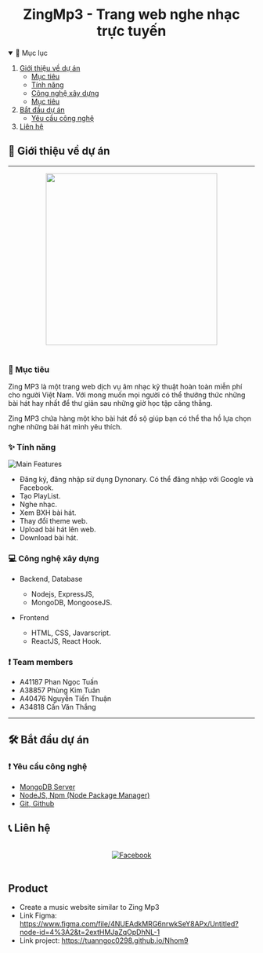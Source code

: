 <h1 align="center">
ZingMp3 - Trang web nghe nhạc trực tuyến
</h1>


<details open="open">
  <summary>📑 Mục lục</summary>
  <ol>
    <li>
      <a href="#📝-giới-thiệu-về-dự-án">Giới thiệu về dự án</a>
      <ul>
        <li><a href="#🎯-mục-tiêu">Mục tiêu</a></li>
        <li><a href="#✨-tính-năng">Tính năng</a></li>
        <li><a href="#💻-công-nghệ-xây-dựng">Công nghệ xây dựng</a></li>
        <li><a href="#🎯-thành-viên-nhóm">Mục tiêu</a></li>      
      </ul>
    </li>
    <li>
      <a href="#🛠-bắt-đầu-dự-án">Bắt đầu dự án</a>
      <ul>
        <li><a href="#❗-yêu-cầu-công-nghệ">Yêu cầu công nghệ</a></li>
      </ul>
    </li>
    <li><a href="#📞-liên-lạc">Liên hệ</a></li>
  </ol>
</details>

## 📝 Giới thiệu về dự án

---

<div align="center">
  	<img src="https://upload.wikimedia.org/wikipedia/commons/thumb/2/24/ZingMP3logo.svg/2560px-ZingMP3logo.svg.png" width = "350px" height = "auto">

</div>

<br />

### 🎯 Mục tiêu

Zing MP3 là một trang web dịch vụ âm nhạc kỹ thuật hoàn toàn miễn phí cho người Việt Nam. Với mong muốn mọi người có thể thưởng thức những bài hát hay nhất để thư giãn sau những giờ học tập căng thẳng.

Zing MP3 chứa hàng một kho bài hát đồ sộ giúp bạn có thể tha hồ lựa chọn nghe những bài hát mình yêu thích.

### ✨ Tính năng

![Main Features](https://user-images.githubusercontent.com/75868787/223624059-5db46c6d-34d8-4f65-afc8-04faf43e40ac.png)

- Đăng ký, đăng nhập sử dụng Dynonary. Có thể đăng nhập với Google và Facebook.
- Tạo PlayList.
- Nghe nhạc.
- Xem BXH bài hát.
- Thay đổi theme web.
- Upload bài hát lên web.
- Download bài hát.

### 💻 Công nghệ xây dựng

- Backend, Database

  - Nodejs, ExpressJS, 
  - MongoDB, MongooseJS.
  

- Frontend
  - HTML, CSS, Javarscript.
  - ReactJS, React Hook.
  
### ❗ Team members

-   A41187 Phan Ngọc Tuấn
-   A38857 Phùng Kim Tuân
-   A40476 Nguyễn Tiến Thuận
-   A34818 Cấn Văn Thắng

---

## 🛠 Bắt đầu dự án

### ❗ Yêu cầu công nghệ

- [MongoDB Server](https://www.mongodb.com/)
- [NodeJS, Npm (Node Package Manager)](https://nodejs.org/en/)
- [Git, Github](https://git-scm.com/)



## 📞 Liên hệ

<br />

<div align="center">
  <a href="https://www.facebook.com/tuan.phanngoc.311/" target="_blank"><img src="https://img.shields.io/badge/Facebook-%231877F2.svg?&style=flat-square&logo=facebook&logoColor=white" alt="Facebook"></a>
</div>
<br />



## Product

-   Create a music website similar to Zing Mp3
-   Link Figma: https://www.figma.com/file/4NUEAdkMRG6nrwkSeY8APx/Untitled?node-id=4%3A2&t=2extHMJaZqOpDhNL-1
-   Link project: https://tuanngoc0298.github.io/Nhom9


